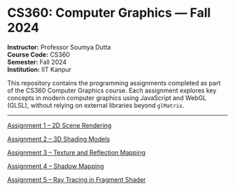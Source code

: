 # CS360: Computer Graphics — Fall 2024  
**Instructor:** Professor Soumya Dutta  
**Course Code:** CS360  
**Semester:** Fall 2024  
**Institution:** IIT Kanpur  

This repository contains the programming assignments completed as part of the CS360 Computer Graphics course. Each assignment explores key concepts in modern computer graphics using JavaScript and WebGL (GLSL), without relying on external libraries beyond `glMatrix`.

---

[Assignment 1 – 2D Scene Rendering](./Assignment_1/)

[Assignment 2 – 3D Shading Models](./Assignment_2/)

[Assignment 3 – Texture and Reflection Mapping](./Assignment_3/)

[Assignment 4 – Shadow Mapping](./Assignment_4/)

[Assignment 5 – Ray Tracing in Fragment Shader](./Assignment_5/)